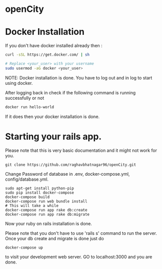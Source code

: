 # openCity
# Docker Installation

If you don't have docker installed already then :

```sh
curl -sSL https://get.docker.com/ | sh

# Replace <your_user> with your username 
sudo usermod -aG docker <your_user>
```
NOTE: Docker installation is done. You have to log out and in log to start using docker. 

After logging back in check if the following command is running successfully or not
```sh
docker run hello-world
```
If it does then your docker installation is done. 

# Starting your rails app. 

Please note that this is very basic documentation and it might not work for you.
```
git clone https://github.com/raghavbhatnagar96/openCity.git
```
Change Password of database in .env, docker-compose.yml, config/database.yml.

```
sudo apt-get install python-pip
sudo pip install docker-compose
docker-compose build
docker-compose run web bundle install
# This will take a while
docker-compose run app rake db:create
docker-compose run app rake db:migrate
```

Now your ruby on rails installation is done. 

Please note that you don't have to use 'rails s' command to run the server. Once your db create and migrate is done just do
```sh
docker-compose up 
```
to visit your development web server. GO to localhost:3000 and you are done. 
